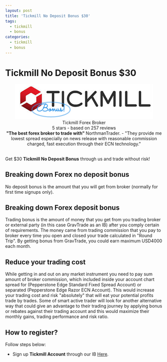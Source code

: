 ```yaml
---
layout: post
title: 'Tickmill No Deposit Bonus $30'
tags:
  - tickmill
  - bonus
categories:
  - tickmill
  - bonus
---
```

# Tickmill No Deposit Bonus $30

<div align="center">
<div itemscope itemtype="http://schema.org/Review">
  <div itemprop="itemReviewed" itemscope itemtype="https://schema.org/FinancialProduct">
    <img itemprop="image" src="/static/img/general-image/tickmill-no-deposit-bonus.PNG" alt="Tickmill No Deposit Bonus"/>
    <br><span itemprop="name">Tickmill Forex Broker</span>
  </div>
   <div itemprop="aggregateRating" itemscope itemtype="http://schema.org/AggregateRating">
    <span itemprop="ratingValue">5</span> stars -
    based on <span itemprop="reviewCount">257</span> reviews
  </div>
  <b>"<span itemprop="name">The best forex broker to trade with</span>" </b>
  <span itemprop="author" itemscope itemtype="http://schema.org/Person">
    <span itemprop="name">NorthmanTrader.</span>
  </span>
  <span itemprop="reviewBody">- "They provide me lowest spread especially on news release with reasonable commission charged, fast execution through their ECN technology."</span>
  <div itemprop="publisher" itemscope itemtype="http://schema.org/Organization">
    <meta itemprop="name" content="www.GravTrade.com">
  </div>
</div>
</div><br>

Get $30 **Tickmill No Deposit Bonus** through us and trade without risk!

## Breaking down Forex no deposit bonus

No deposit bonus is the amount that you will get from broker (normally for first time signups only). 

## Breaking down Forex deposit bonus

Trading bonus is the amount of money that you get from you trading broker or external party (in this case GravTrade as an IB) after you comply certain of requirements. The money came from trading commission that you pay to broker every time you open and closed your trade calculated in "Round Trip". By getting bonus from GravTrade, you could earn maximum USD4000 each month.

## Reduce your trading cost

While getting in and out on any market instrument you need to pay sum amount of broker commission, which included inside your account chart spread for (Pepperstone Edge Standard Fixed Spread Account) or separated (Pepperstone Edge Razor ECN Account). This would increase your trading cost and risk "absolutely" that will eat your potential profits trade by trades. Some of smart active trader will look for another alternative way that could give an advantage to their trading journey by applying bonus or rebates against their trading account and this would maximize their monthly gains, trading performance and risk ratio.

## How to register?
Follow steps below:

- Sign up **Tickmill Account** through our IB [Here](https://secure.tickmill.com/redirect/index.php?cii=5339&cis=1&lp=https://tickmill.com/promotions/welcome-account/ "Here").

